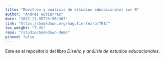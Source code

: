```yaml
---
title: "Muestreo y análisis de estudios educacionales con R"
author: "Andrés Gutiérrez"
date: "2017-11-05T20:56:36Z"
link: "https://bookdown.org/hagutierrezro/TRI/"
toc_weight: "7.4%"
repo: "rstudio/bookdown-demo"
pinned: false
---
```


Este es el repositorio del libro <em>Diseño y análisis de estudios educacionales</em>.
